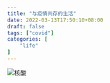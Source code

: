 ```yaml
---
title: "与疫情共存的生活"
date: 2022-03-13T17:50:10+08:00
draft: false
tags: ["covid"]
categories: [
    "life"
]
---
```



![核酸](https://wx2.sinaimg.cn/bmiddle/575e19dagy1h08evpkzlyj20fq0cv0vk.jpg)